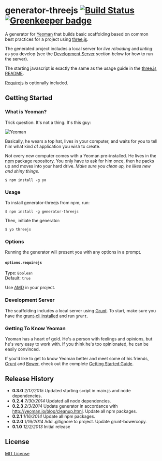 # generator-threejs [![Build Status](https://secure.travis-ci.org/timmywil/generator-threejs.png?branch=master)](https://travis-ci.org/timmywil/generator-threejs) [![Greenkeeper badge](https://badges.greenkeeper.io/timmywil/generator-threejs.svg)](https://greenkeeper.io/)

A generator for [Yeoman](http://yeoman.io) that builds basic scaffolding based on common best practices for a project using [three.js](https://github.com/mrdoob/three.js).

The generated project includes a local server for *live reloading* and *linting* as you develop (see the [Development Server](https://github.com/timmywil/generator-threejs#development-server) section below for how to run the server).

The starting javascript is exactly the same as the usage guide in the [three.js README](https://github.com/mrdoob/three.js/blob/master/README.md).

[Requirejs](http://requirejs.org) is optionally included.


## Getting Started

### What is Yeoman?

Trick question. It's not a thing. It's this guy:

![Yeoman](http://i.imgur.com/JHaAlBJ.png)

Basically, he wears a top hat, lives in your computer, and waits for you to tell him what kind of application you wish to create.

Not every new computer comes with a Yeoman pre-installed. He lives in the [npm](https://npmjs.org) package repository. You only have to ask for him once, then he packs up and moves into your hard drive. *Make sure you clean up, he likes new and shiny things.*

```
$ npm install -g yo
```

### Usage

To install generator-threejs from npm, run:

```
$ npm install -g generator-threejs
```

Then, initiate the generator:

```
$ yo threejs
```

### Options

Running the generator will present you with any options in a prompt.

#### `options.requirejs`
Type: `Boolean`  
Default: `true`

Use [AMD](requirejs.org/docs/whyamd.html) in your project.

### Development Server

The scaffolding includes a local server using [Grunt](http://gruntjs.com). To start, make sure you have the [grunt-cli installed](http://gruntjs.com/getting-started) and run `grunt`.

### Getting To Know Yeoman

Yeoman has a heart of gold. He's a person with feelings and opinions, but he's very easy to work with. If you think he's too opinionated, he can be easily convinced.

If you'd like to get to know Yeoman better and meet some of his friends, [Grunt](http://gruntjs.com) and [Bower](http://bower.io), check out the complete [Getting Started Guide](https://github.com/yeoman/yeoman/wiki/Getting-Started).

## Release History

- **0.3.0** *2/17/2015* Updated starting script in main.js and node dependencies.
- **0.2.4** *7/30/2014* Updated all node dependencies.
- **0.2.3** *2/3/2014*  Update generator in accordance with http://yeoman.io/blog/cleanup.html. Update all npm packages.
- **0.2.1** *1/16/2014*  Update all npm packages.
- **0.2.0** *1/16/2014*  Add .gitignore to project. Update grunt-bowercopy.
- **0.1.0** *12/2/2013*  Initial release

## License

[MIT License](http://en.wikipedia.org/wiki/MIT_License)
